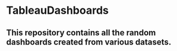 # TableauDashboards
## This repository contains all the random dashboards created from various datasets.
